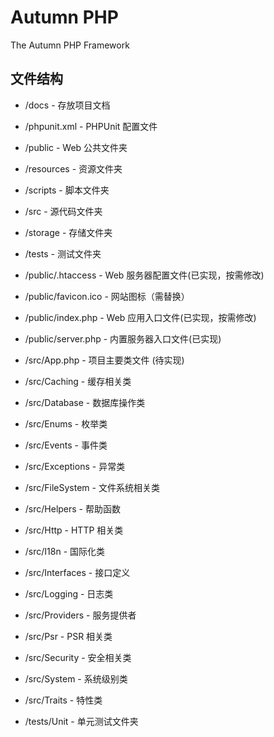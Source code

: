 # Autumn PHP

The Autumn PHP Framework

## 文件结构

* /docs - 存放项目文档
* /phpunit.xml - PHPUnit 配置文件
* /public - Web 公共文件夹
* /resources - 资源文件夹
* /scripts - 脚本文件夹
* /src - 源代码文件夹
* /storage - 存储文件夹
* /tests - 测试文件夹

* /public/.htaccess - Web 服务器配置文件(已实现，按需修改)
* /public/favicon.ico - 网站图标（需替换）
* /public/index.php - Web 应用入口文件(已实现，按需修改)
* /public/server.php - 内置服务器入口文件(已实现)

* /src/App.php - 项目主要类文件 (待实现)
* /src/Caching - 缓存相关类
* /src/Database - 数据库操作类
* /src/Enums - 枚举类
* /src/Events - 事件类
* /src/Exceptions - 异常类
* /src/FileSystem - 文件系统相关类
* /src/Helpers - 帮助函数
* /src/Http - HTTP 相关类
* /src/I18n - 国际化类
* /src/Interfaces - 接口定义
* /src/Logging - 日志类
* /src/Providers - 服务提供者
* /src/Psr - PSR 相关类
* /src/Security - 安全相关类
* /src/System - 系统级别类
* /src/Traits - 特性类

* /tests/Unit - 单元测试文件夹
